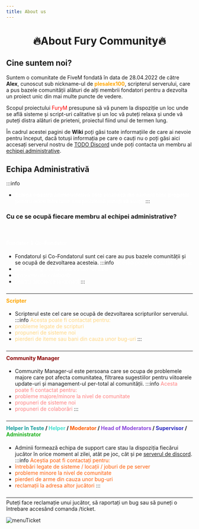 ```yaml
---
title: About us
---
```



# <center><span class="title-font">:fire:About Fury Community:fire:</span></center>

## <span class="header-font">Cine suntem noi?</span>

Suntem o comunitate de FiveM fondată în data de 28.04.2022 de către **Alex**, cunoscut sub nickname-ul de <span style="color:orange">**plesalex100**</span>, scripterul serverului, care a pus bazele comunității alături de alți membrii fondatori pentru a dezvolta un proiect unic din mai multe puncte de vedere.

Scopul proiectului <span style="color:red">FuryM</span> presupune să vă punem la dispoziție un loc unde se află sisteme și script-uri calitative și un loc vă puteți relaxa și unde vă puteți distra alături de prieteni, proiectul fiind unul de termen lung.

În cadrul acestei pagini de **Wiki** poți găsi toate informațiile de care ai nevoie pentru început, dacă totuși informația pe care o cauți nu o poți găsi aici accesați serverul nostru de [TODO Discord](https://discord.com/invite/furyro) unde poți contacta un membru al [echipei administrative](#echipa-administrativa).

## <span class="header-font">Echipa Administrativă</span>

:::info
- **<span style="color:white">Echipa noastră administrativă este alcătuită din oameni bine pregătiți pentru orice întrebare sau problemă puteți să aveți.</span>**
:::

### Cu ce se ocupă fiecare membru al echipei administrative?

<br/>

#### <span style="color:white">Fondator & Co-Fondator</span>
- Fondatorul și Co-Fondatorul sunt cei care au pus bazele comunității și se ocupă de dezvoltarea acesteia.
:::info <span style="color:white">Aceștia pot fi contactați pentru:</span>
- <span style="color:white">probleme grave la nivel de comunitate</span>
- <span style="color:white">propuneri de colaborări</span>
- <span style="color:white">pentru probleme la donații</span>
:::

<hr style="transform: translateY(10px)"/>

#### <span style="color:orange">Scripter</span>
- Scripterul este cel care se ocupă de dezvoltarea scripturilor serverului.
:::info <span style="color:#FFD580">Acesta poate fi contactat pentru:</span>
- <span style="color:#FFD580">probleme legate de scripturi</span>
- <span style="color:#FFD580">propuneri de sisteme noi</span>
- <span style="color:#FFD580">pierderi de iteme sau bani din cauza unor bug-uri</span>
:::

<hr style="transform: translateY(10px)"/>

#### <span style="color:darkred">Community Manager</span>
- Community Manager-ul este persoana care se ocupa de problemele majore care pot afecta comunitatea, filtrarea sugestiilor pentru viitoarele update-uri și management-ul per-total al comunității.
:::info <span style="color:#FF7F7F">Acesta poate fi contactat pentru:</span>
- <span style="color:#FF7F7F">probleme majore/minore la nivel de comunitate</span>
- <span style="color:#FF7F7F">propuneri de sisteme noi</span>
- <span style="color:#FF7F7F">propuneri de colaborări</span>
:::

<hr style="transform: translateY(10px)"/>

#### <span style="color:#119b9b">Helper în Teste</span> / <span style="color:#40e0d0">Helper</span> / <span style="color:#ff5a00">Moderator</span> / <span style="color:#8942db">Head of Moderators</span> / <span style="color:#2727c0">Supervisor</span> / <span style="color:#1cb11c">Administrator</span>
- Adminii formează echipa de support care stau la dispoziția fiecărui jucător în orice moment al zilei, atât pe joc, cât și pe [serverul de discord](https://discord.gg/furyro).
:::info <span style="color:#ff5a00">Aceștia poat fi contactați pentru:</span>
- <span style="color:#ff5a00">întrebări legate de sisteme / locații / joburi de pe server</span>
- <span style="color:#ff5a00">probleme minore la nivel de comunitate</span>
- <span style="color:#ff5a00">pierderi de arme din cauza unor bug-uri</span>
- <span style="color:#ff5a00">reclamații la adresa altor jucători</span>
:::

<hr style="transform: translateY(10px)"/>

Puteți face reclamație unui jucător, să raportați un bug sau să puneți o întrebare accesând comanda /ticket.

![menuTicket](https://i.imgur.com/xbsLv2a.png)